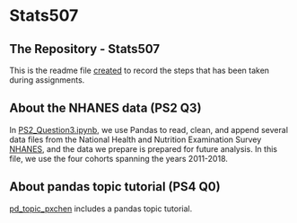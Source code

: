 # Stats507
## The Repository - Stats507
This is the readme file [created](https://github.com/enopx/Stats507/commit/774632bb364ebbc0fa27ffd6b54936df257b95d8) to record the steps that has been taken during assignments.

## About the NHANES data (PS2 Q3)
In [PS2_Question3.ipynb](./PS2_Question3.ipynb), we use Pandas to read, clean, and append several data files from the National Health and Nutrition Examination Survey [NHANES](https://www.cdc.gov/nchs/nhanes/index.htm), and the data we prepare is prepared for future analysis. In this file, we use the four cohorts spanning the years 2011-2018.

## About pandas topic tutorial (PS4 Q0)
[pd_topic_pxchen](./pandas_notes/pd_topic_pxchen.ipynb) includes a pandas topic tutorial.
